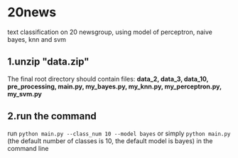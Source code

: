 # 20news
text classification on 20 newsgroup, using model of perceptron, naive bayes, knn and svm
## 1.unzip "data.zip"
The final root directory should contain files: **data_2, data_3, data_10, pre_processing, main.py, my_bayes.py, my_knn.py, my_perceptron.py, my_svm.py**
## 2.run the command
run ```python main.py --class_num 10 --model bayes``` or simply ```python main.py``` (the default number of classes is 10, the default model is bayes) in the command line
